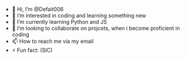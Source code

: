 - 👋 Hi, I’m @Defait006
- 👀 I’m interested in coding and learning something new
- 🌱 I’m currently learning Python and JS
- 💞️ I’m looking to collaborate on projcets, when i become proficient in coding
- 📫 How to reach me via my email
- ⚡ Fun fact: (SIC)

<!---
Defait006/Defait006 is a ✨ special ✨ repository because its `README.md` (this file) appears on your GitHub profile.
You can click the Preview link to take a look at your changes.
--->
